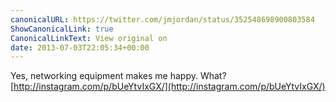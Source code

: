```yaml
---
canonicalURL: https://twitter.com/jmjordan/status/352548698900803584
ShowCanonicalLink: true
CanonicalLinkText: View original on
date: 2013-07-03T22:05:34+00:00
---
```

Yes, networking equipment makes me happy. What? [http://instagram.com/p/bUeYtvIxGX/](http://instagram.com/p/bUeYtvIxGX/)